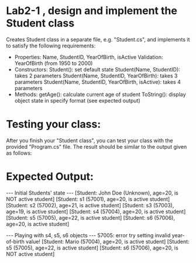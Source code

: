 # Lab2-1 , design and implement the Student class

Creates Student class in a separate file, e.g. "Student.cs", and implements it to satisfy the following requirements:
- Properties: Name, StudentID, YearOfBirth, isActive
	Validation: YearOfBirth (from 1950 to 2000)
- Constructors:
	Student(): set default state
	Student(Name, StudentID): takes 2 parameters
	Student(Name, StudentID, YearOfBirth): takes 3 parameters
	Student(Name, StudentID, YearOfBirth, isActive): takes 4 parameters
- Methods: 
	getAge(): calculate current age of student
	ToString(): display object state in specify format (see expected output)


# Testing your class:

After you finish your "Student class", you can test your class with the provided "Program.cs" file.
The result should be similar to the output given as follows:


# Expected Output: 

--- Initial Students' state ---
[Student: John Doe (Unknown), age=20, is NOT active student]
[Student: s1 (57001), age=20, is active student]
[Student: s2 (57002), age=21, is active student]
[Student: s3 (57003), age=19, is active student]
[Student: s4 (57004), age=20, is active student]
[Student: s5 (57005), age=22, is active student]
[Student: s6 (57006), age=20, is active student]

--- Playing with s4, s5, s6 objects ---
57005: error try setting invalid year-of-birth value!
[Student: Mario (57004), age=20, is active student]
[Student: s5 (57005), age=22, is active student]
[Student: s6 (57006), age=20, is NOT active student]